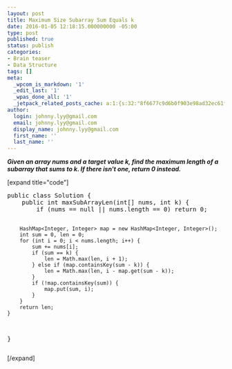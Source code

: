 ```yaml
---
layout: post
title: Maximum Size Subarray Sum Equals k
date: 2016-01-05 12:18:15.000000000 -05:00
type: post
published: true
status: publish
categories:
- Brain teaser
- Data Structure
tags: []
meta:
  _wpcom_is_markdown: '1'
  _edit_last: '1'
  _wpas_done_all: '1'
  _jetpack_related_posts_cache: a:1:{s:32:"8f6677c9d6b0f903e98ad32ec61f8deb";a:2:{s:7:"expires";i:1468839079;s:7:"payload";a:3:{i:0;a:1:{s:2:"id";i:105;}i:1;a:1:{s:2:"id";i:421;}i:2;a:1:{s:2:"id";i:555;}}}}
author:
  login: johnny.lyy@gmail.com
  email: johnny.lyy@gmail.com
  display_name: johnny.lyy@gmail.com
  first_name: ''
  last_name: ''
---
```

<p><strong><em>Given an array nums and a target value k, find the maximum length of a subarray that sums to k. If there isn't one, return 0 instead.</em></strong></p>
<p>[expand title="code"]</p>
<pre>
public class Solution {
    public int maxSubArrayLen(int[] nums, int k) {
        if (nums == null || nums.length == 0) return 0;
        
        HashMap<Integer, Integer> map = new HashMap<Integer, Integer>();
        int sum = 0, len = 0;
        for (int i = 0; i < nums.length; i++) {
            sum += nums[i];
            if (sum == k) {
                len = Math.max(len, i + 1);
            } else if (map.containsKey(sum - k)) {
                len = Math.max(len, i - map.get(sum - k));
            } 
            if (!map.containsKey(sum)) {
                map.put(sum, i);
            }
        }
        return len;
    }
}
</pre>
<p>[/expand]</p>
